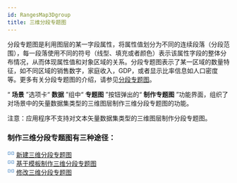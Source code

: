 ```yaml
---
id: RangesMap3Dgroup
title: 三维分段专题图
---
```

分段专题图是利用图层的某一字段属性，将属性值划分为不同的连续段落（分段范围），每一段落使用不同的符号（线型、填充或者颜色）表示该属性字段的整体分布情况，从而体现属性值和对象区域的关系。分段专题图表示了某一区域的数量特征，如不同区域的销售数字，家庭收入，GDP，或者显示比率信息如人口密度等。更多有关分段专题图的介绍，请参见[分段专题图](../../Mapping/RangesMap/RangesMapgroup)。

“ **场景** ”选项卡“ **数据** ”组中“ **专题图** ”按钮弹出的“ **制作专题图**
”功能界面，组织了对场景中的矢量数据集类型的三维图层制作三维分段专题图的功能。

注意：应用程序不支持对文本矢量数据集类型的三维图层制作分段专题图。

###  制作三维分段专题图有三种途径：

![](../img/smalltitle.png) [新建三维分段专题图](RangesMap3DDefault)  
![](../img/smalltitle.png) [基于模板制作三维分段专题图](RangesMap3DTemplate)  
![](../img/smalltitle.png) [修改三维分段专题图](RangesMap3DGroupDia)

 


